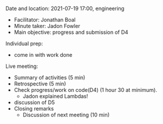 Date and location: 2021-07-19 17:00, engineering
* Facilitator: Jonathan Boal
* Minute taker: Jadon Fowler
* Main objective: progress and submission of D4

Individual prep:
* come in with work done

Live meeting:
* Summary of activities (5 min)
* Retrospective (5 min)
* Check progress/work on code(D4) (1 hour 30 at minimum).
  * Jadon explained Lambdas!
* discussion of D5
* Closing remarks
  * Discussion of next meeting (10 min)
